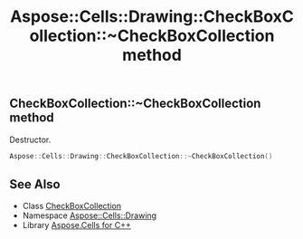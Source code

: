 ﻿---
title: Aspose::Cells::Drawing::CheckBoxCollection::~CheckBoxCollection method
linktitle: ~CheckBoxCollection
second_title: Aspose.Cells for C++ API Reference
description: 'Aspose::Cells::Drawing::CheckBoxCollection::~CheckBoxCollection method. Destructor in C++.'
type: docs
weight: 200
url: /cpp/aspose.cells.drawing/checkboxcollection/~checkboxcollection/
---
## CheckBoxCollection::~CheckBoxCollection method


Destructor.

```cpp
Aspose::Cells::Drawing::CheckBoxCollection::~CheckBoxCollection()
```

## See Also

* Class [CheckBoxCollection](../)
* Namespace [Aspose::Cells::Drawing](../../)
* Library [Aspose.Cells for C++](../../../)
